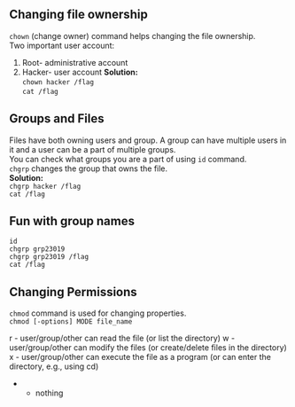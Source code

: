 ## Changing file ownership
`chown` (change owner) command helps changing the file ownership. <br>
Two important user account:
1. Root- administrative account
2. Hacker- user account
**Solution:** <br>
`chown hacker /flag` <br>
`cat /flag`
## Groups and Files 
Files have both owning users and group. A group can have multiple users in it and a user can be a part of multiple groups.<br>
You can check what groups you are a part of using `id` command. <br>
`chgrp` changes the group that owns the file.<br>
**Solution:** <br> 
`chgrp hacker /flag` <br>
`cat /flag`
## Fun with group names 
`id`<br>
`chgrp grp23019` <br>
`chgrp grp23019 /flag` <br> 
`cat /flag`
## Changing Permissions 
`chmod` command is used for changing properties. <br>
`chmod [-options] MODE file_name`

r - user/group/other can read the file (or list the directory)
w - user/group/other can modify the files (or create/delete files in the directory)
x - user/group/other can execute the file as a program (or can enter the directory, e.g., using cd)
- - nothing
## 

